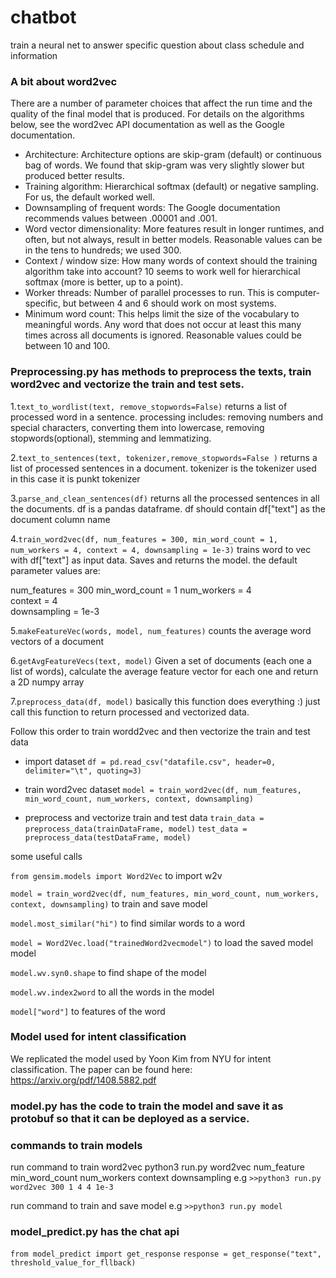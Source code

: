 # chatbot
train a neural net to answer specific question about class schedule and information 

### A bit about word2vec

There are a number of parameter choices that affect the run time and the quality of the final model that is produced. For details on the algorithms below, see the word2vec API documentation as well as the Google documentation. 

* Architecture: Architecture options are skip-gram (default) or continuous bag of words. We found that skip-gram was very slightly slower but produced better results.
* Training algorithm: Hierarchical softmax (default) or negative sampling. For us, the default worked well.
* Downsampling of frequent words: The Google documentation recommends values between .00001 and .001.
* Word vector dimensionality: More features result in longer runtimes, and often, but not always, result in better models. Reasonable values can be in the tens to hundreds; we used 300.
* Context / window size: How many words of context should the training algorithm take into account? 10 seems to work well for hierarchical softmax (more is better, up to a point).
* Worker threads: Number of parallel processes to run. This is computer-specific, but between 4 and 6 should work on most systems.
* Minimum word count: This helps limit the size of the vocabulary to meaningful words. Any word that does not occur at least this many times across all documents is ignored. Reasonable values could be between 10 and 100.

### Preprocessing.py has methods to preprocess the texts, train word2vec and vectorize the train and test sets.

1.`text_to_wordlist(text, remove_stopwords=False)`
  returns a list of processed word in a sentence.
  processing includes: removing numbers and special characters, converting them into lowercase, 
  removing stopwords(optional), stemming and lemmatizing.

2.`text_to_sentences(text, tokenizer,remove_stopwords=False )`
  returns a list of processed sentences in a document. tokenizer is the tokenizer used in this case it is punkt tokenizer

3.`parse_and_clean_sentences(df)`
  returns all the processed sentences in all the documents. df is a pandas dataframe. df should contain df["text"] as the  document column name

4.`train_word2vec(df, num_features = 300, min_word_count = 1, num_workers = 4, context = 4, downsampling = 1e-3)`
  trains word to vec with df["text"] as input data. Saves and returns the model.
  the default parameter values are:

  num_features = 300
  min_word_count = 1
  num_workers = 4       
  context = 4            
  downsampling = 1e-3  

5.`makeFeatureVec(words, model, num_features)`
  counts the average word vectors of a document 

6.`getAvgFeatureVecs(text, model)`
  Given a set of documents (each one a list of words), calculate the average feature vector for each one and return a 2D numpy array 

7.`preprocess_data(df, model)`
  basically this function does everything :) just call this function to return processed and vectorized data.

Follow this order to train wordd2vec and then vectorize the train and test data
* import dataset
`df = pd.read_csv("datafile.csv", header=0, delimiter="\t", quoting=3)`

* train word2vec dataset
`model = train_word2vec(df, num_features, min_word_count, num_workers, context, downsampling)`

* preprocess and vectorize train and test data
`train_data = preprocess_data(trainDataFrame, model)`
`test_data = preprocess_data(testDataFrame, model)`

some useful calls

`from gensim.models import Word2Vec`   to import w2v

`model = train_word2vec(df, num_features, min_word_count, num_workers, context, downsampling)`  to train and save model

`model.most_similar("hi")`   to find similar words to a word

`model = Word2Vec.load("trainedWord2vecmodel")`  to load the saved model model

`model.wv.syn0.shape` to find shape of the model

`model.wv.index2word`  to all the words in the model

`model["word"]`    to features of the word

### Model used for intent classification
We replicated the model used by Yoon Kim from NYU for intent classification. The paper can be found here:
https://arxiv.org/pdf/1408.5882.pdf

### model.py has the code to train the model and save it as protobuf so that it can be deployed as a service.

### commands to train models
run command to train word2vec 
python3 run.py word2vec num_feature min_word_count num_workers context downsampling
e.g `>>python3 run.py word2vec 300 1 4 4 1e-3`

run command to train and save model
e.g `>>python3 run.py model`

### model_predict.py has the chat api
`from model_predict import get_response`
`response = get_response("text", threshold_value_for_fllback)`


